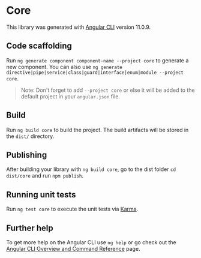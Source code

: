 # Core

This library was generated with [Angular CLI](https://github.com/angular/angular-cli) version 11.0.9.

## Code scaffolding

Run `ng generate component component-name --project core` to generate a new component. You can also use `ng generate directive|pipe|service|class|guard|interface|enum|module --project core`.
> Note: Don't forget to add `--project core` or else it will be added to the default project in your `angular.json` file. 

## Build

Run `ng build core` to build the project. The build artifacts will be stored in the `dist/` directory.

## Publishing

After building your library with `ng build core`, go to the dist folder `cd dist/core` and run `npm publish`.

## Running unit tests

Run `ng test core` to execute the unit tests via [Karma](https://karma-runner.github.io).

## Further help

To get more help on the Angular CLI use `ng help` or go check out the [Angular CLI Overview and Command Reference](https://angular.io/cli) page.
